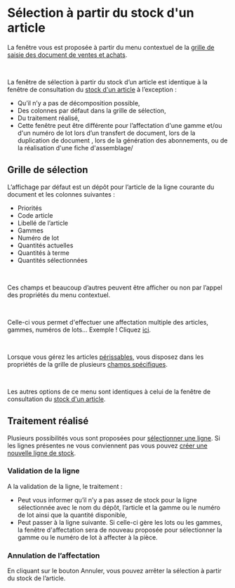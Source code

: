 # Sélection à partir du stock d'un article


La fenêtre vous est proposée à partir du menu contextuel de la [grille 
 de saisie des document de ventes et achats](../../../Ventes/Documents/Fiche/3Corps/OngletCorps.md).


 


La fenêtre de sélection à partir du stock d’un article est identique 
 à la fenêtre de consultation du [stock d'un 
 article](../1-1/Stock.md) à l’exception :


* Qu’il n’y a pas 
 de décomposition possible,
* Des colonnes par 
 défaut dans la grille de sélection,
* Du traitement réalisé,
* Cette fenêtre peut 
 être différente pour l’affectation d'une gamme et/ou d'un numéro de 
 lot lors d’un transfert de document, lors de la duplication de document 
 , lors de la génération des abonnements, ou de la réalisation d'une 
 fiche d'assemblage/


## Grille de sélection


L’affichage par défaut est un dépôt pour l’article de la ligne courante 
 du document et les colonnes suivantes :


* Priorités
* Code article
* Libellé de l’article
* Gammes
* Numéro de lot
* Quantités actuelles
* Quantités à terme
* Quantités sélectionnées


 


Ces champs et beaucoup d’autres peuvent être afficher ou non par l’appel 
 des propriétés du menu contextuel.


 


Celle-ci vous permet d'effectuer une affectation multiple des articles, gammes, numéros 
 de lots… Exemple 
 ! Cliquez [ici](../../../Achats/Documents/TransfertDuplicationDocument/4/ExempleAffectationGammeLot.md).


 


Lorsque vous gérez les articles [périssables](../../NumerosLots/Trier/ArticlePerissable.md), vous 
 disposez dans les propriétés de la grille de plusieurs [champs 
 spécifiques](../../NumerosLots/Trier/Champs_disponibles_pour_la_gestion_de_la_p_remption.md).


 


Les autres options de ce menu sont identiques à celui de la fenêtre 
 de consultation du [stock d'un article](../1-1/Stock.md).


## Traitement réalisé


Plusieurs possibilités vous sont proposées pour [sélectionner 
 une ligne](../../Trier/ZoneSelectionUnPlusieursArticles.md). Si les lignes présentes ne vous conviennent pas vous pouvez 
 [créer une nouvelle 
 ligne de stock](../../Trier/CreationLigneStockArticle.md).


### Validation de la ligne


A la validation de la ligne, le traitement :


* Peut vous informer 
 qu’il n’y a pas assez de stock pour la ligne sélectionnée avec le 
 nom du dépôt, l’article et la gamme ou le numéro de lot ainsi que 
 la quantité disponible,
* Peut passer à la 
 ligne suivante. Si celle-ci gère les lots ou les gammes, la fenêtre 
 d'affectation sera de nouveau proposée pour sélectionner la gamme 
 ou le numéro de lot à affecter à la pièce.


### Annulation de l’affectation


En cliquant sur le bouton Annuler, vous pouvez arrêter la sélection 
 à partir du stock de l’article.


